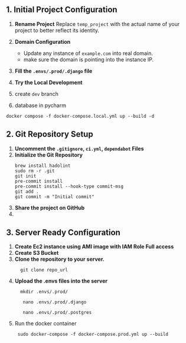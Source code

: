 ## 1. Initial Project Configuration

1. **Rename Project**
   Replace `temp_project` with the actual name of your project to better reflect its identity.

2. **Domain Configuration**
    - Update any instance of `example.com` into real domain.
    - make sure the domain is pointing into the instance IP.
3. **Fill the `.envs/.prod/.django` file**
4. **Try the Local Development**
5. create `dev` branch
6. database in pycharm

  ```
  docker compose -f docker-compose.local.yml up --build -d
  ```


## 2. Git Repository Setup

1. **Uncomment the `.gitignore`, `ci.yml`, `dependabot`  Files**
2. **Initialize the Git Repository**
   ```
   brew install hadolint
   sudo rm -r .git
   git init
   pre-commit install
   pre-commit install --hook-type commit-msg
   git add .
   git commit -m "Initial commit"
   ```
3. **Share the project on GitHub**
4.

## 3. Server Ready Configuration

1. **Create Ec2 instance using AMI image with IAM Role Full access**
2. **Create S3 Bucket**
3. **Clone the repository to your server.**
    ```
      git clone repo_url
    ```
4. **Upload the .envs files into the server**
    ```
      mkdir .envs/.prod/
    ```
    ```
       nano .envs/.prod/.django
    ```
    ```
       nano .envs/.prod/.postgres
    ```
5. Run the docker container
   ```
    sudo docker-compose -f docker-compose.prod.yml up --build
   ```

